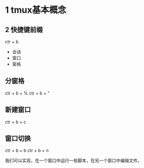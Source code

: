# 1 tmux基本概念
## 2 快捷键前缀
ctr + b

- 会话
- 窗口
- 窗格

## 分窗格
ctr + b + %
ctr + b + “
## 新建窗口
ctr + b + c
## 窗口切换
ctr + b + b
ctr + b + n

我们可以实现，在一个窗口中运行一些脚本，在另一个窗口中编辑文件。 


